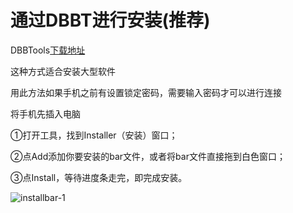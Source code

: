# 通过DBBT进行安装(推荐)

DBBTools[下载地址](http://120.46.183.124:1234/directlink/1/%E5%B7%A5%E5%85%B7/DBBT3.1.0.1.rar)

这种方式适合安装大型软件

用此方法如果手机之前有设置锁定密码，需要输入密码才可以进行连接

将手机先插入电脑

①打开工具，找到Installer（安装）窗口；

②点Add添加你要安装的bar文件，或者将bar文件直接拖到白色窗口；

③点Install，等待进度条走完，即完成安装。

![installbar-1](http://www.berrylink.cn/wp-content/uploads/2015/10/installbar-1.jpg)
